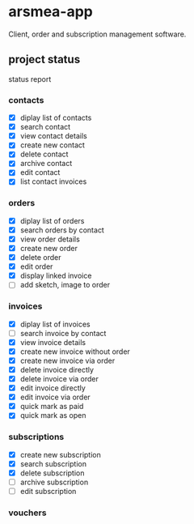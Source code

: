 # arsmea-app

Client, order and subscription management software.

## project status

status report

### contacts

- [X] diplay list of contacts
- [X] search contact
- [X] view contact details
- [X] create new contact
- [X] delete contact
- [X] archive contact
- [X] edit contact
- [X] list contact invoices

### orders

- [X] diplay list of orders
- [X] search orders by contact
- [X] view order details
- [X] create new order
- [X] delete order
- [X] edit order
- [X] display linked invoice
- [ ] add sketch, image to order

### invoices

- [X] diplay list of invoices
- [ ] search invoice by contact
- [X] view invoice details
- [X] create new invoice without order
- [X] create new invoice via order
- [X] delete invoice directly
- [X] delete invoice via order
- [X] edit invoice directly
- [X] edit invoice via order
- [X] quick mark as paid
- [X] quick mark as open

### subscriptions

- [X] create new subscription
- [X] search subscription
- [X] delete subscription
- [ ] archive subscription
- [ ] edit subscription

### vouchers
